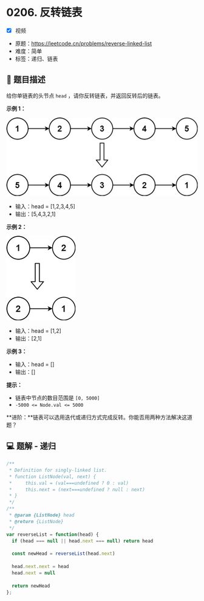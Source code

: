 # 0206. 反转链表

- [x] 视频
- 原题：https://leetcode.cn/problems/reverse-linked-list
- 难度：简单
- 标签：递归、链表

## 📝 题目描述

给你单链表的头节点 `head` ，请你反转链表，并返回反转后的链表。

**示例 1：**

![](md-imgs/2024-09-25-17-04-27.png)

- 输入：head = [1,2,3,4,5]
- 输出：[5,4,3,2,1]

**示例 2：**

![](md-imgs/2024-09-25-17-04-34.png)

- 输入：head = [1,2]
- 输出：[2,1]

**示例 3：**

- 输入：head = []
- 输出：[]

**提示：**

- 链表中节点的数目范围是 `[0, 5000]`
- `-5000 <= Node.val <= 5000`

**进阶：**链表可以选用迭代或递归方式完成反转。你能否用两种方法解决这道题？

## 💻 题解 - 递归

```javascript
/**
 * Definition for singly-linked list.
 * function ListNode(val, next) {
 *     this.val = (val===undefined ? 0 : val)
 *     this.next = (next===undefined ? null : next)
 * }
 */
/**
 * @param {ListNode} head
 * @return {ListNode}
 */
var reverseList = function(head) {
  if (head === null || head.next === null) return head

  const newHead = reverseList(head.next)

  head.next.next = head
  head.next = null

  return newHead
};
```

